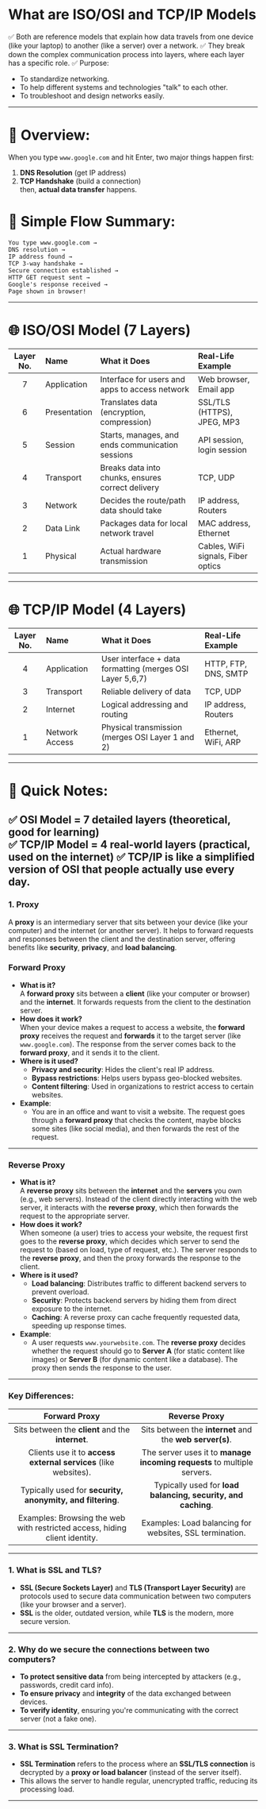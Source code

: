 # What are ISO/OSI and TCP/IP Models
✅ Both are reference models that explain how data travels from one device (like your laptop) to another (like a server) over a network.
✅ They break down the complex communication process into layers, where each layer has a specific role.
✅ Purpose:
- To standardize networking.
- To help different systems and technologies "talk" to each other.
- To troubleshoot and design networks easily.
---
# 🎯 Overview:  
When you type `www.google.com` and hit Enter, two major things happen first:  
1. **DNS Resolution** (get IP address)  
2. **TCP Handshake** (build a connection)  
then, **actual data transfer** happens.

# 🎯 Simple Flow Summary:
```
You type www.google.com →
DNS resolution →
IP address found →
TCP 3-way handshake →
Secure connection established →
HTTP GET request sent →
Google's response received →
Page shown in browser!
```
---
# 🌐 ISO/OSI Model (7 Layers)
| Layer No. | Name | What it Does | Real-Life Example |
|:--:|:--|:--|:--|
| 7 | Application | Interface for users and apps to access network | Web browser, Email app |
| 6 | Presentation | Translates data (encryption, compression) | SSL/TLS (HTTPS), JPEG, MP3 |
| 5 | Session | Starts, manages, and ends communication sessions | API session, login session |
| 4 | Transport | Breaks data into chunks, ensures correct delivery | TCP, UDP |
| 3 | Network | Decides the route/path data should take | IP address, Routers |
| 2 | Data Link | Packages data for local network travel | MAC address, Ethernet |
| 1 | Physical | Actual hardware transmission | Cables, WiFi signals, Fiber optics |
---
# 🌐 TCP/IP Model (4 Layers)
| Layer No. | Name | What it Does | Real-Life Example |
|:--:|:--|:--|:--|
| 4 | Application | User interface + data formatting (merges OSI Layer 5,6,7) | HTTP, FTP, DNS, SMTP |
| 3 | Transport | Reliable delivery of data | TCP, UDP |
| 2 | Internet | Logical addressing and routing | IP address, Routers |
| 1 | Network Access | Physical transmission (merges OSI Layer 1 and 2) | Ethernet, WiFi, ARP |
---
# 📜 Quick Notes:

✅ **OSI Model** = 7 detailed layers (theoretical, good for learning)  
✅ **TCP/IP Model** = 4 real-world layers (practical, used on the internet)
✅ **TCP/IP** is like a simplified version of **OSI** that people actually use every day.
---
### 1. **Proxy**
A **proxy** is an intermediary server that sits between your device (like your computer) and the internet (or another server). It helps to forward requests and responses between the client and the destination server, offering benefits like **security**, **privacy**, and **load balancing**.
### **Forward Proxy**
- **What is it?**  
  A **forward proxy** sits between a **client** (like your computer or browser) and the **internet**. It forwards requests from the client to the destination server.
- **How does it work?**  
  When your device makes a request to access a website, the **forward proxy** receives the request and **forwards** it to the target server (like `www.google.com`). The response from the server comes back to the **forward proxy**, and it sends it to the client.
- **Where is it used?**  
  - **Privacy and security**: Hides the client's real IP address.
  - **Bypass restrictions**: Helps users bypass geo-blocked websites.
  - **Content filtering**: Used in organizations to restrict access to certain websites.
- **Example**:  
  - You are in an office and want to visit a website. The request goes through a **forward proxy** that checks the content, maybe blocks some sites (like social media), and then forwards the rest of the request.
---
### **Reverse Proxy**
- **What is it?**  
  A **reverse proxy** sits between the **internet** and the **servers** you own (e.g., web servers). Instead of the client directly interacting with the web server, it interacts with the **reverse proxy**, which then forwards the request to the appropriate server.
- **How does it work?**  
  When someone (a user) tries to access your website, the request first goes to the **reverse proxy**, which decides which server to send the request to (based on load, type of request, etc.). The server responds to the **reverse proxy**, and then the proxy forwards the response to the client.
- **Where is it used?**  
  - **Load balancing**: Distributes traffic to different backend servers to prevent overload.
  - **Security**: Protects backend servers by hiding them from direct exposure to the internet.
  - **Caching**: A reverse proxy can cache frequently requested data, speeding up response times.
- **Example**:  
  - A user requests `www.yourwebsite.com`. The **reverse proxy** decides whether the request should go to **Server A** (for static content like images) or **Server B** (for dynamic content like a database). The proxy then sends the response to the user.
---
### **Key Differences**:
| **Forward Proxy** | **Reverse Proxy** |
|:-----------------:|:----------------:|
| Sits between the **client** and the **internet**. | Sits between the **internet** and the **web server(s)**. |
| Clients use it to **access external services** (like websites). | The server uses it to **manage incoming requests** to multiple servers. |
| Typically used for **security, anonymity, and filtering**. | Typically used for **load balancing, security, and caching**. |
| Examples: Browsing the web with restricted access, hiding client identity. | Examples: Load balancing for websites, SSL termination. |
---
### 1. **What is SSL and TLS?**
- **SSL (Secure Sockets Layer)** and **TLS (Transport Layer Security)** are protocols used to secure data communication between two computers (like your browser and a server).
- **SSL** is the older, outdated version, while **TLS** is the modern, more secure version.
---
### 2. **Why do we secure the connections between two computers?**
- **To protect sensitive data** from being intercepted by attackers (e.g., passwords, credit card info).
- **To ensure privacy** and **integrity** of the data exchanged between devices.
- **To verify identity**, ensuring you're communicating with the correct server (not a fake one).
---
### 3. **What is SSL Termination?**
- **SSL Termination** refers to the process where an **SSL/TLS connection** is decrypted by a **proxy or load balancer** (instead of the server itself).
- This allows the server to handle regular, unencrypted traffic, reducing its processing load.
---